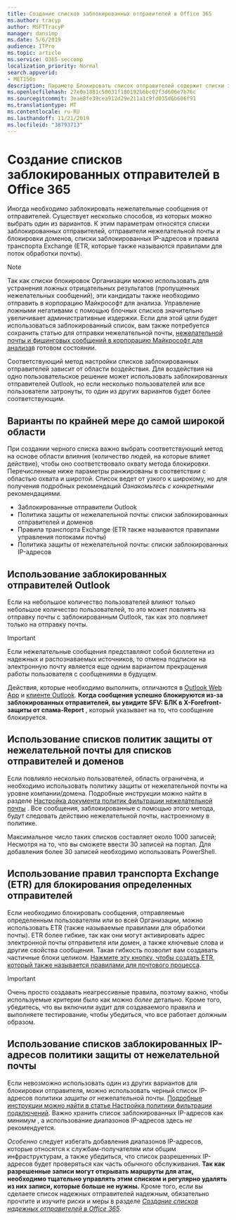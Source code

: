 ```yaml
---
title: Создание списков заблокированных отправителей в Office 365
ms.author: tracyp
author: MSFTTracyP
manager: dansimp
ms.date: 5/6/2019
audience: ITPro
ms.topic: article
ms.service: O365-seccomp
localization_priority: Normal
search.appverid:
- MET150s
description: Параметр Блокировать список отправителей содержит списки заблокированных отправителей, отправители нежелательной почты и блокировки доменов, списки заблокированных IP-адресов и правила транспорта Exchange (ETR), также называемые правилами для обработки почты.
ms.openlocfilehash: 27e0a1881c50031f180192b6bc02f3d606e7b76c
ms.sourcegitcommit: 3eae8fe39cea912d29e211a1c9fd035d6b606f91
ms.translationtype: MT
ms.contentlocale: ru-RU
ms.lasthandoff: 11/21/2019
ms.locfileid: "38793713"
---
```

# <a name="create-block-sender-lists-in-office-365"></a>Создание списков заблокированных отправителей в Office 365

Иногда необходимо заблокировать нежелательные сообщения от отправителей. Существует несколько способов, из которых можно выбрать один из вариантов. К этим параметрам относятся списки заблокированных отправителей, отправители нежелательной почты и блокировки доменов, списки заблокированных IP-адресов и правила транспорта Exchange (ETR, которые также называются правилами для поток обработки почты).

> [!NOTE]
> Так как списки блокировок Организации можно использовать для устранения ложных отрицательных результатов (пропущенных нежелательных сообщений), эти кандидаты также необходимо отправить в корпорацию Майкрософт для анализа. Управление ложными негативами с помощью блочных списков значительно увеличивает административные издержки. Если для этой цели будет использоваться заблокированный список, вам также потребуется сохранить статью для отправки нежелательной почты, [нежелательной почты и фишинговых сообщений в корпорацию Майкрософт для анализа](https://docs.microsoft.com/office365/SecurityCompliance/submit-spam-non-spam-and-phishing-scam-messages-to-microsoft-for-analysis)в готовом состоянии.

Соответствующий метод настройки списков заблокированных отправителей зависит от области воздействия. Для воздействия на одно пользовательское решение может использовать заблокированных отправителей Outlook, но если несколько пользователей или все пользователи затронуты, то один из других вариантов будет более соответствующим.

## <a name="options-from-least-to-broadest-scope"></a>Варианты по крайней мере до самой широкой области

При создании черного списка важно выбрать соответствующий метод на основе области влияния (количество людей, на которые влияет действие), чтобы оно соответствовало охвату метода блокировки. Перечисленные ниже параметры ранжированы в соответствии с областью охвата и широтой. Список ведет от узкого к широкому, но для получения подробных рекомендаций *Ознакомьтесь с конкретными* рекомендациями.

- Заблокированные отправители Outlook
- Политика защиты от нежелательной почты: списки заблокированных отправителей и доменов
- Правила транспорта Exchange (ETR также называются правилами управления потоками почты)
- Политика защиты от нежелательной почты: списки заблокированных IP-адресов

## <a name="use-outlook-blocked-senders"></a>Использование заблокированных отправителей Outlook

Если на небольшое количество пользователей влияют только небольшое количество пользователей, то это может повлиять на отправку почты с заблокированным Outlook, так как это повлияет только на отправку почты.

> [!IMPORTANT]
> Если нежелательные сообщения представляют собой бюллетени из надежных и распознаваемых источников, то отмена подписки на электронную почту является еще одним вариантом прекращения работы пользователя с сообщениями в будущем.

Действия, которые необходимо выполнить, отличаются в [Outlook Web App](https://support.office.com/article/block-or-allow-junk-email-settings-48c9f6f7-2309-4f95-9a4d-de987e880e46) и [клиенте Outlook](https://support.office.com/article/overview-of-the-junk-email-filter-5ae3ea8e-cf41-4fa0-b02a-3b96e21de089). **Когда сообщения успешно блокируются из-за заблокированных отправителей, вы увидите SFV: БЛК в X-Forefront-защиты от спама-Report** , который указывает на то, что сообщение блокируется.

## <a name="use-anti-spam-policy-senderdomain-block-lists"></a>Использование списков политик защиты от нежелательной почты для списков отправителей и доменов

Если повлияло несколько пользователей, область ограничена, и необходимо использовать политику защиты от нежелательной почты на уровне компании/домена. Подробные инструкции можно найти в разделе [Настройка документа политик фильтрации нежелательной почты](https://docs.microsoft.com/office365/securitycompliance/configure-your-spam-filter-policies) . Все сообщения, заблокированные с помощью этого метода, будут следовать действию нежелательной почты, настроенному в политике.

Максимальное число таких списков составляет около 1000 записей; Несмотря на то, что вы сможете ввести 30 записей на портал. Для добавления более 30 записей необходимо использовать PowerShell.

## <a name="use-exchange-transport-rules-etrs-to-block-specific-senders"></a>Использование правил транспорта Exchange (ETR) для блокирования определенных отправителей

Если необходимо блокировать сообщения, отправляемые определенным пользователям или во всей Организации, можно использовать ETR (также называемые правилами для обработки почты). ETR более гибкие, так как они могут активировать адрес электронной почты отправителя или домен, а также ключевые слова и другие свойства сообщения. Такая гибкость позволит вам создавать частичные блоки целиком. [Нажмите эту кнопку, чтобы создать ETR, который также называется правилами для почтового процесса](https://docs.microsoft.com/office365/SecurityCompliance/use-mail-flow-rules-to-set-the-spam-confidence-level-scl-in-messages).

> [!IMPORTANT]
> Очень просто создавать неагрессивные правила, поэтому важно, чтобы используемые критерии было как можно *более* детально. Кроме того, убедитесь, что вы включили аудит для создаваемого правила и выполняете тестирование, чтобы убедиться, что все работает должным образом.

## <a name="use-anti-spam-policy-ip-block-lists"></a>Использование списков заблокированных IP-адресов политики защиты от нежелательной почты

Если невозможно использовать один из других вариантов для блокировки отправителя, можно использовать черный список IP-адресов политики *защиты от* нежелательной почты. [Подробные инструкции можно найти в статье Настройка политики фильтрации подключений](https://docs.microsoft.com/office365/securitycompliance/configure-the-connection-filter-policy). Важно хранить список заблокированных IP-адресов как *минимум* , а использование диапазонов IP-адресов здесь *не* рекомендуется.

*Особенно* следует избегать добавления диапазонов IP-адресов, которые относятся к службам-получателям или общим инфраструктурам, а также убедиться, что список разрешенных IP-адресов будет проверяться как часть обычного обслуживания. **Так как разрешенные записи могут открывать маршруты для атак, необходимо тщательно управлять этим списком и регулярно удалять из них записи, которые больше не нужны.** Кроме того, если вы сделаете список надежных отправителей надежным, обязательно прочтите и изучите риски и меры в разделе *[Создание списков надежных отправителей в Office 365](create-safe-sender-lists-in-office-365.md)*.
